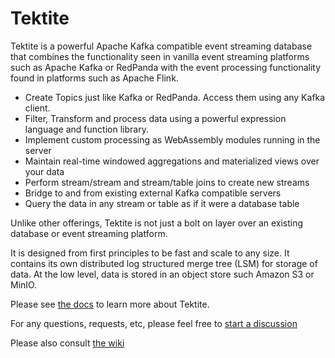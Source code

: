 # Tektite

Tektite is a powerful Apache Kafka compatible event streaming database that combines the functionality seen in vanilla
event streaming platforms such as Apache Kafka or RedPanda with the event processing functionality found in platforms such as
Apache Flink.

* Create Topics just like Kafka or RedPanda. Access them using any Kafka client.
* Filter, Transform and process data using a powerful expression language and function library.
* Implement custom processing as WebAssembly modules running in the server
* Maintain real-time windowed aggregations and materialized views over your data
* Perform stream/stream and stream/table joins to create new streams
* Bridge to and from existing external Kafka compatible servers
* Query the data in any stream or table as if it were a database table

Unlike other offerings, Tektite is not just a bolt on layer over an existing database or event streaming platform.

It is designed from first principles to be fast and scale to any size. It contains its own distributed log structured merge
tree (LSM) for storage of data. At the low level, data is stored in an object store such Amazon S3 or MinIO.

Please see [the docs](http://www.tektitedb.com) to learn more about Tektite.

For any questions, requests, etc, please feel free to [start a discussion](https://github.com/spirit-labs/tektite/discussions)

Please also consult [the wiki](https://github.com/spirit-labs/tektite/wiki)

